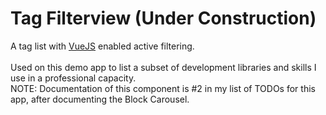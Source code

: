 # Tag Filterview (Under Construction)
A tag list with [VueJS](https://vuejs.org) enabled active filtering. \
 \
Used on this demo app to list a subset of development libraries and skills I use in a professional capacity.
 \
NOTE: Documentation of this component is #2 in my list of TODOs for this app, after documenting the Block Carousel.